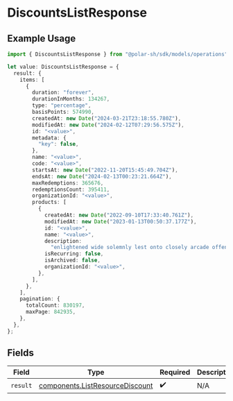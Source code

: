 # DiscountsListResponse

## Example Usage

```typescript
import { DiscountsListResponse } from "@polar-sh/sdk/models/operations";

let value: DiscountsListResponse = {
  result: {
    items: [
      {
        duration: "forever",
        durationInMonths: 134267,
        type: "percentage",
        basisPoints: 574990,
        createdAt: new Date("2024-03-21T23:18:55.780Z"),
        modifiedAt: new Date("2024-02-12T07:29:56.575Z"),
        id: "<value>",
        metadata: {
          "key": false,
        },
        name: "<value>",
        code: "<value>",
        startsAt: new Date("2022-11-20T15:45:49.704Z"),
        endsAt: new Date("2024-02-13T00:23:21.664Z"),
        maxRedemptions: 365676,
        redemptionsCount: 395411,
        organizationId: "<value>",
        products: [
          {
            createdAt: new Date("2022-09-10T17:33:40.761Z"),
            modifiedAt: new Date("2023-01-13T00:50:37.177Z"),
            id: "<value>",
            name: "<value>",
            description:
              "enlightened wide solemnly lest onto closely arcade offend poorly square",
            isRecurring: false,
            isArchived: false,
            organizationId: "<value>",
          },
        ],
      },
    ],
    pagination: {
      totalCount: 830197,
      maxPage: 842935,
    },
  },
};
```

## Fields

| Field                                                                              | Type                                                                               | Required                                                                           | Description                                                                        |
| ---------------------------------------------------------------------------------- | ---------------------------------------------------------------------------------- | ---------------------------------------------------------------------------------- | ---------------------------------------------------------------------------------- |
| `result`                                                                           | [components.ListResourceDiscount](../../models/components/listresourcediscount.md) | :heavy_check_mark:                                                                 | N/A                                                                                |